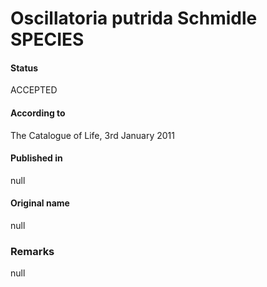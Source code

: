 # Oscillatoria putrida Schmidle SPECIES

#### Status
ACCEPTED

#### According to
The Catalogue of Life, 3rd January 2011

#### Published in
null

#### Original name
null

### Remarks
null